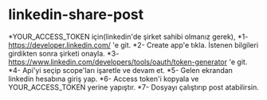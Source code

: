 # linkedin-share-post

*YOUR_ACCESS_TOKEN için(linkedin'de şirket sahibi olmanız gerek),
*1- https://developer.linkedin.com/ 'e git.
*2- Create app'e tıkla. İstenen bilgileri girdikten sonra şirketi onayla.
*3- https://www.linkedin.com/developers/tools/oauth/token-generator 'e git.
*4- Api'yi seçip scope'ları işaretle ve devam et.
*5- Gelen ekrandan linkedin hesabına giriş yap.
*6- Access token'i kopyala ve YOUR_ACCESS_TOKEN yerine yapıştır.
*7- Dosyayı çalıştırıp post atabilirsin.
